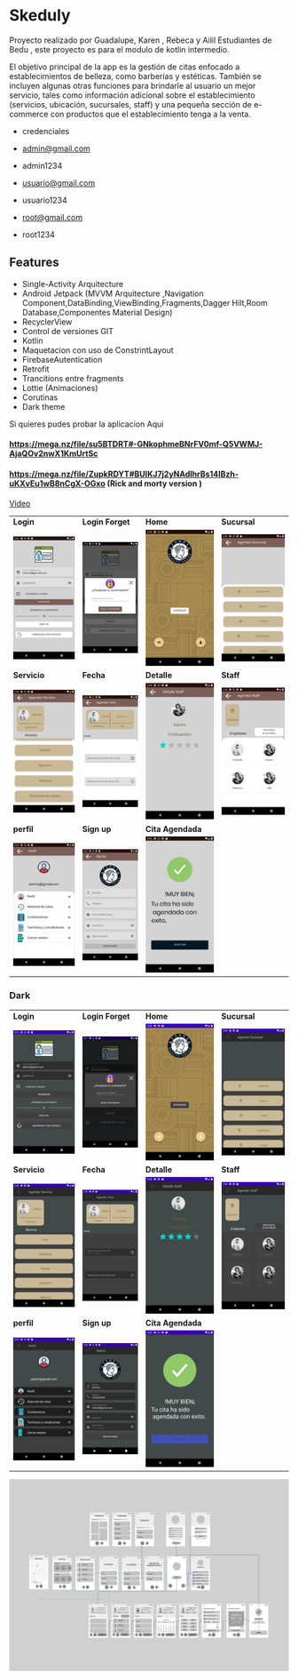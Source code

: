 
# Skeduly

Proyecto realizado por Guadalupe, Karen , Rebeca y Ailil  Estudiantes de Bedu , este proyecto es para el modulo de kotlin intermedio.

El objetivo principal de la app es la gestión de citas enfocado a establecimientos de belleza, como barberías y estéticas. También se incluyen algunas otras funciones para brindarle al usuario un mejor servicio, tales como información adicional sobre el establecimiento (servicios, ubicación, sucursales, staff) y una pequeña sección de e-commerce con productos que el establecimiento tenga a la venta.

- credenciales 

- admin@gmail.com 
- admin1234

- usuario@gmail.com
- usuario1234

- root@gmail.com
- root1234


## Features
- Single-Activity Arquitecture
- Android Jetpack (MVVM Arquitecture ,Navigation Component,DataBinding,ViewBinding,Fragments,Dagger Hilt,Room Database,Componentes Material Design) 
- RecyclerView
- Control de versiones GIT
- Kotlin
- Maquetacion con uso de ConstrintLayout
- FirebaseAutentication
- Retrofit
- Trancitions entre fragments
- Lottie (Animaciones)
- Corutinas
- Dark theme

Si quieres pudes probar la aplicacion Aqui
#### https://mega.nz/file/su5BTDRT#-GNkophmeBNrFV0mf-Q5VWMJ-AjaQOv2nwX1KmUrtSc
#### https://mega.nz/file/ZupkRDYT#BUIKJ7j2yNAdlhrBs14IBzh-uKXvEu1wB8nCgX-OGxo (Rick and morty version )

  [Video](https://www.youtube.com/watch?v=NiYT53pavk4)

 <table>
  <tr>
    <td><strong>Login</strong></td>
   <td><strong>Login Forget</strong></td>
    <td><strong>Home</strong></td>
    <td><strong>Sucursal</strong></td>
  </tr>
  <tr>
    <td><img src="screenshots/login.png" width="100%"></td>
    <td><img src="screenshots/sign_up_alert.png" width="100%"></td>
    <td><img src="screenshots/home.png" width="100%"></td>
    <td><img src="screenshots/sucursales.png" width="100%"></td>
  </tr>
  <tr>
    <td><strong>Servicio</strong></td>
    <td><strong>Fecha</strong></td>
    <td><strong>Detalle</strong></td>
    <td><strong>Staff</strong></td>
  </tr>
  <tr>
    <td><img src="screenshots/servicio.png" width="100%"></td>
    <td><img src="screenshots/fecha.png" width="100%"></td>
    <td><img src="screenshots/detalle.png" width="100%"></td>
    <td><img src="screenshots/staff.png" width="100%"></td>
  </tr>
 <tr>
    <td><strong>perfil</strong></td>
    <td><strong>Sign up</strong></td>
  <td><strong>Cita Agendada</strong></td>
  </tr>
  <tr>
    <td><img src="screenshots/perfil.png" width="100%"></td>
    <td><img src="screenshots/sing_up.png" width="100%"></td>
   <td><img src="screenshots/cita agendada.png" width="100%"></td>
  </tr>
</table>

### Dark 


<table>
  <tr>
    <td><strong>Login</strong></td>
   <td><strong>Login Forget</strong></td>
    <td><strong>Home</strong></td>
    <td><strong>Sucursal</strong></td>
  </tr>
  <tr>
    <td><img src="screenshots/login_dark.png" width="100%"></td>
    <td><img src="screenshots/sign_up_alert_dark.png" width="100%"></td>
    <td><img src="screenshots/home_dark.png" width="100%"></td>
    <td><img src="screenshots/sucursales_dark.png" width="100%"></td>
  </tr>
  <tr>
    <td><strong>Servicio</strong></td>
    <td><strong>Fecha</strong></td>
    <td><strong>Detalle</strong></td>
    <td><strong>Staff</strong></td>
  </tr>
  <tr>
    <td><img src="screenshots/servicio_dark.png" width="100%"></td>
    <td><img src="screenshots/fecha_dark.png" width="100%"></td>
    <td><img src="screenshots/detalle_dark.png" width="100%"></td>
    <td><img src="screenshots/staff_dark.png" width="100%"></td>
  </tr>
 <tr>
    <td><strong>perfil</strong></td>
    <td><strong>Sign up</strong></td>
  <td><strong>Cita Agendada</strong></td>
  </tr>
  <tr>
    <td><img src="screenshots/perfil_dark.png" width="100%"></td>
    <td><img src="screenshots/sing_up_dark.png" width="100%"></td>
   <td><img src="screenshots/cita agendada_dark.png" width="100%"></td>
  </tr>
</table>


<img src="screenshots/Flujos.png">
